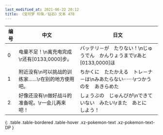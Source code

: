 ```yaml
---
last_modified_at: 2021-06-22 20:12
title: 《宝可梦 珍珠／钻石》文本 478
---
```

| 编号 | 中文 | 日文 |
| ---- | ---- | ---- |
| 0 | 电量不足！\n离充电完成\r还有[0133,0000]步。 | バッテリ－が　たりない！\nじゅうでん　かんりょうまで\rあと　[0133,0000]ほ |
| 1 | 附近没有\n可以挑战的训练家……\r在别的地方使用吧。 | ちかくに　たたかえる　トレ－ナ－は\nみあたらない⋯⋯\rつかうのを　あきらめた |
| 2 | 好像还没有\n做好战斗的准备呢。\r一会儿再来吧！ | しょうぶの　じゅんびが\nできていない　みたい\rまた　あとに　しよう！ |
{: .table .table-bordered .table-hover .xz-pokemon-text .xz-pokemon-text-DP }